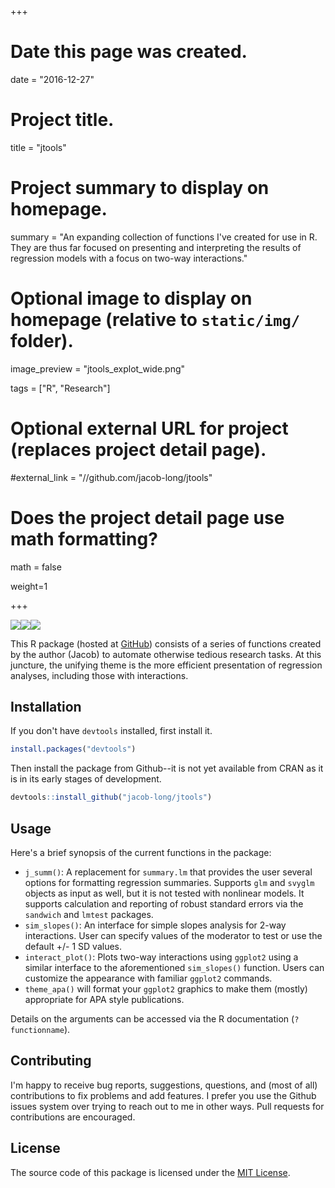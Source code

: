 +++
# Date this page was created.
date = "2016-12-27"

# Project title.
title = "jtools"

# Project summary to display on homepage.
summary = "An expanding collection of functions I've created for use in R. They are thus far focused on presenting and interpreting the results of regression models with a focus on two-way interactions."

# Optional image to display on homepage (relative to `static/img/` folder).
image_preview = "jtools_explot_wide.png"

tags = ["R", "Research"]

# Optional external URL for project (replaces project detail page).
#external_link = "//github.com/jacob-long/jtools"

# Does the project detail page use math formatting?
math = false

weight=1

+++

<span style="clear:both;display:table;padding-bottom:0;padding-top:0">
<a href="https://travis-ci.org/jacob-long/jtools"><img style="float:left;margin-bottom:0;margin-top:0" src="https://travis-ci.org/jacob-long/jtools.svg?branch=master" /></a><a href="https://ci.appveyor.com/project/jacob-long/JTools"><img style="float:left;margin-bottom:0;margin-top:0" src="https://ci.appveyor.com/api/projects/status/github/jacob-long/JTools?branch=master&svg=true" /></a><a href="https://opensource.org/licenses/MIT"><img style="float:left;margin-bottom:0;margin-top:0" src="https://img.shields.io/badge/license-MIT-blue.svg?style=flat" /></a> 
</span>

This R package (hosted at [GitHub](//github.com/jacob-long/jtools)) consists of a series of functions created by the author (Jacob) to automate otherwise tedious research tasks. At this juncture, the unifying theme is the more efficient presentation of regression analyses, including those with interactions.

## Installation

If you don't have `devtools` installed, first install it.

```r
install.packages("devtools")
```

Then install the package from Github--it is not yet available from CRAN as it is in its early stages of development.

```r
devtools::install_github("jacob-long/jtools")
```

## Usage

Here's a brief synopsis of the current functions in the package:

* `j_summ()`: A replacement for `summary.lm` that provides the user several options for formatting regression summaries. Supports `glm` and `svyglm` objects as input as well, but it is not tested with nonlinear models. It supports calculation and reporting of robust standard errors via the `sandwich` and `lmtest` packages.
* `sim_slopes()`: An interface for simple slopes analysis for 2-way interactions. User can specify values of the moderator to test or use the default +/- 1 SD values.
* `interact_plot()`: Plots two-way interactions using `ggplot2` using a similar interface to the aforementioned `sim_slopes()` function. Users can customize the appearance with familiar `ggplot2` commands.
* `theme_apa()` will format your `ggplot2` graphics to make them (mostly) appropriate for APA style publications.

Details on the arguments can be accessed via the R documentation (`?functionname`).

## Contributing

I'm happy to receive bug reports, suggestions, questions, and (most of all) contributions to fix problems and add features. I prefer you use the Github issues system over trying to reach out to me in other ways. Pull requests for contributions are encouraged.

## License

The source code of this package is licensed under the [MIT License](http://opensource.org/licenses/mit-license.php).

